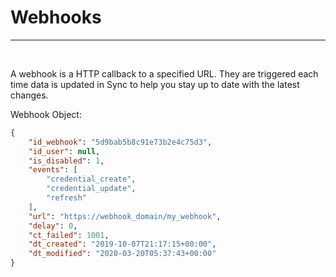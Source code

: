 # Webhooks
------
<br />

A webhook is a HTTP callback to a specified URL. They are triggered each time data is updated in Sync to help you stay up to date with the latest changes.

Webhook Object:

```json
{
    "id_webhook": "5d9bab5b8c91e73b2e4c75d3",
    "id_user": null,
    "is_disabled": 1,
    "events": [
        "credential_create",
        "credential_update",
        "refresh"
    ],
    "url": "https://webhook_domain/my_webhook",
    "delay": 0,
    "ct_failed": 1001,
    "dt_created": "2019-10-07T21:17:15+00:00",
    "dt_modified": "2020-03-20T05:37:43+00:00"
}
```